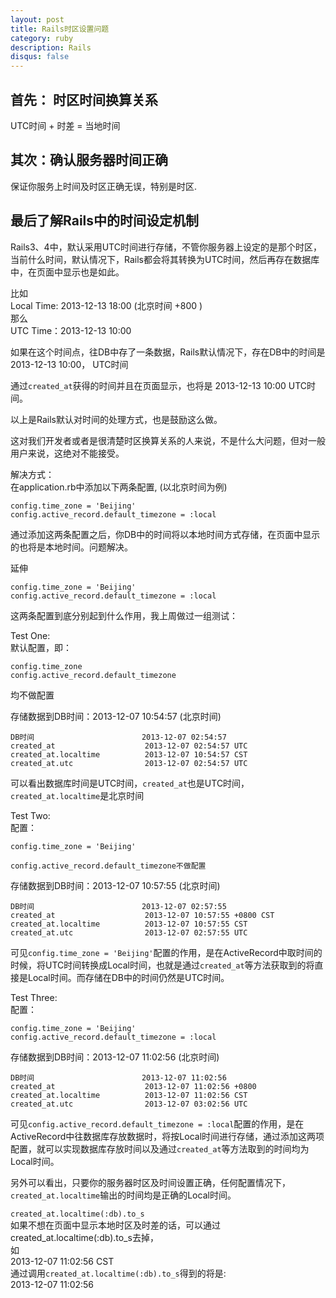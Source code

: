```yaml
---
layout: post
title: Rails时区设置问题
category: ruby
description: Rails
disqus: false
---
```


## 首先： 时区时间换算关系
UTC时间 + 时差 = 当地时间

## 其次：确认服务器时间正确
保证你服务上时间及时区正确无误，特别是时区.

## 最后了解Rails中的时间设定机制
Rails3、4中，默认采用UTC时间进行存储，不管你服务器上设定的是那个时区，当前什么时间，默认情况下，Rails都会将其转换为UTC时间，然后再存在数据库中，在页面中显示也是如此。

比如   
Local Time: 2013-12-13 18:00 (北京时间 +800 )   
那么   
UTC Time：2013-12-13 10:00   

如果在这个时间点，往DB中存了一条数据，Rails默认情况下，存在DB中的时间是   
2013-12-13 10:00， UTC时间   

通过`created_at`获得的时间并且在页面显示，也将是 2013-12-13 10:00 UTC时间。   

以上是Rails默认对时间的处理方式，也是鼓励这么做。   

这对我们开发者或者是很清楚时区换算关系的人来说，不是什么大问题，但对一般用户来说，这绝对不能接受。   

解决方式：   
在application.rb中添加以下两条配置, (以北京时间为例)   

```
config.time_zone = 'Beijing'   
config.active_record.default_timezone = :local   
```

通过添加这两条配置之后，你DB中的时间将以本地时间方式存储，在页面中显示的也将是本地时间。问题解决。   

延伸

```
config.time_zone = 'Beijing'
config.active_record.default_timezone = :local
```
这两条配置到底分别起到什么作用，我上周做过一组测试：   

Test One:   
默认配置，即：   

```
config.time_zone
config.active_record.default_timezone
```
均不做配置   

存储数据到DB时间：2013-12-07 10:54:57 (北京时间)   

```
DB时间                        2013-12-07 02:54:57   
created_at                    2013-12-07 02:54:57 UTC   
created_at.localtime          2013-12-07 10:54:57 CST   
created_at.utc                2013-12-07 02:54:57 UTC   
```
可以看出数据库时间是UTC时间，`created_at`也是UTC时间，`created_at.localtime`是北京时间   

Test Two:   
配置：   

```
config.time_zone = 'Beijing'

config.active_record.default_timezone不做配置
```

存储数据到DB时间：2013-12-07 10:57:55 (北京时间)   

```
DB时间                        2013-12-07 02:57:55   
created_at                    2013-12-07 10:57:55 +0800 CST   
created_at.localtime          2013-12-07 10:57:55 CST   
created_at.utc                2013-12-07 02:57:55 UTC   
```
可见`config.time_zone = 'Beijing'`配置的作用，是在ActiveRecord中取时间的时候，将UTC时间转换成Local时间，也就是通过`created_at`等方法获取到的将直接是Local时间。而存储在DB中的时间仍然是UTC时间。   

Test Three:   
配置：   

```
config.time_zone = 'Beijing'
config.active_record.default_timezone = :local
```

存储数据到DB时间：2013-12-07 11:02:56 (北京时间)   

```
DB时间                        2013-12-07 11:02:56   
created_at                    2013-12-07 11:02:56 +0800   
created_at.localtime          2013-12-07 11:02:56 CST   
created_at.utc                2013-12-07 03:02:56 UTC   
```
可见`config.active_record.default_timezone = :local`配置的作用，是在ActiveRecord中往数据库存放数据时，将按Local时间进行存储，通过添加这两项配置，就可以实现数据库存放时间以及通过`created_at`等方法取到的时间均为Local时间。   

另外可以看出，只要你的服务器时区及时间设置正确，任何配置情况下，`created_at.localtime`输出的时间均是正确的Local时间。   

`created_at.localtime(:db).to_s`   
如果不想在页面中显示本地时区及时差的话，可以通过created_at.localtime(:db).to_s去掉，   
如   
2013-12-07 11:02:56 CST   
通过调用`created_at.localtime(:db).to_s`得到的将是:    
2013-12-07 11:02:56